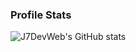 ### Profile Stats
<img alt="J7DevWeb's GitHub stats" src="https://github-readme-stats.vercel.app/api?username=gallarian1337&show_icons=true&count_private=true&theme=midnight-purple" />
